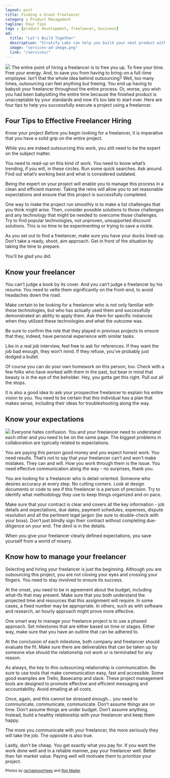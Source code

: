 ```yaml
---
layout: post
title: Finding a Great Freelancer
category : Product Management
tagline: Four Tips
tags : [product development, freelancer, business]
ad:
  title: "Let's Build Together"
  description: "Stratify Labs can help you build your next product with our expert engineering and consulting services."
  image: "services-ad-image.png"
  link: "/services/"
---
```


<img class="post_image_tall" src="{{ BASE_PATH }}/images/tips.jpg" />
The entire point of hiring a freelancer is to free you up. To free your time.  Free your energy.  And, to save you from having to bring-on a full-time employee.  Isn’t that the whole idea behind outsourcing?  Well, too many times, outsourcing can feel anything but freeing.  You end up having to babysit your freelancer throughout the entire process.  Or, worse, you wish you had been babysitting the entire time because the finished product is unacceptable by your standards and now it’s too late to start over. Here are four tips to help you successfully execute a project using a freelancer.


Four Tips to Effective Freelancer Hiring
-------


Know your project  Before you begin looking for a freelancer, it is imperative that you have a solid grip on the entire project.  


While you are indeed outsourcing this work, you still need to be the expert on the subject matter.  


You need to read-up on this kind of work.  You need to know what’s trending, if you will, in these circles.  Run some quick searches.  Ask around.  Find out what’s working best and what is considered outdated.  



Being the expert on your project will enable you to manage this process in a clean and efficient manner.  Taking the reins will allow you to set reasonable expectations and ensure that this project is successfully completed.  
	
One way to make the project run smoothly is to make a list challenges that you think might arise.  Then, consider possible solutions to those challenges and any technology that might be needed to overcome those challenges.  Try to find popular technologies, not unproven, unsupported discount solutions.  This is no time to be experimenting or trying to save a nickle. 


As you set out to find a freelancer, make sure you have your ducks lined-up.  Don’t take a ready, shoot, aim approach.  Get in front of the situation by taking the time to prepare.


You’ll be glad you did. 


Know your freelancer 
---------

You can’t judge a book by its cover.  And you can’t judge a freelancer by his resume. You need to vette them significantly on the front-end, to avoid headaches down the road.


Make certain to be looking for a freelancer who is not only familiar with these technologies, but who has actually used them and successfully demonstrated an ability to apply them.  Ask them for specific instances when they utilized these technologies and what the outcome was. 


Be sure to confirm the role that they played in previous projects to ensure that they, indeed, have personal experience with similar tasks.  


Like in a real job interview, feel free to ask for references.  If they want the job bad enough, they won’t mind.  If they refuse, you’ve probably just dodged a bullet. 


Of course you can do your own homework on this person, too.  Check with a few folks who have worked with them in the past, but bear in mind that beauty is in the eye of the beholder.  Hey, you gotta get this right.  Pull out all the stops.  


It is also a good idea to ask your prospective freelancer to explain his entire vision to you.  You need to be certain that this individual has a plan that makes sense, including their ideas for troubleshooting along the way. 


Know your expectations  
---------

<img class="post_image_tall" src="{{ BASE_PATH }}/images/expectations.jpg" />
Everyone hates confusion.  You and your freelancer need to understand each other and you need to be on the same page.  The biggest problems in collaboration are typically related to expectations. 


You are paying this person good money and you expect honest work.  You need results.  That’s not to say that your freelancer can’t and won’t make mistakes.  They can and will.  How you work through them is the issue.  You need effective communication along the way - no surprises, thank you.  


You are looking for a freelancer who is detail-oriented.  Someone who desires accuracy at every step.  No cutting corners.  Look at design documents or code to see if this freelancer is a person of precision.  Try to identify what methodology they use to keep things organized and on pace.


Make sure that your contract is clear and covers all the key information - job details and expectations, due dates, payment schedules, expenses, dispute resolution and all the pertinent legal jargon (be sure to double-check with your boss).  Don’t just blindly sign their contract without completing due-diligence on your end.  The devil is in the details. 


When you give your freelancer clearly defined expectations, you save yourself from a world of misery.

Know how to manage your freelancer
--------

Selecting and hiring your freelancer is just the beginning.  Although you are outsourcing this project, you are not closing your eyes and crossing your fingers. You need to stay involved to ensure its success.  


At the onset, you need to be in agreement about the budget, including what-ifs that may present.  Make sure that you both understand the projected time and resources that this assignment will require.  In some cases, a fixed number may be appropriate.  In others, such as with software and research, an hourly approach might prove more effective.


One smart way to manage your freelance project is to use a phased approach.  Set milestones that are either based on time or stages.  Either way, make sure that you have an outline that can be adhered to.  


At the conclusion of each milestone, both company and freelancer should evaluate the fit. Make sure there are deliverables that can be taken up by someone else should the relationship not work or is terminated for any reason. 


As always, the key to this outsourcing relationship is communication.  Be sure to use tools that make communication easy, fast and accessible.  Some good examples are Trello, Basecamp and slack. These project management tools are designed to promote effective and efficient messaging and accountability.  Avoid emailing at all costs. 


Once, again, and this cannot be stressed enough… you need to communicate, communicate, communicate.  Don’t assume things are on time.  Don’t assume things are under budget.  Don’t assume anything.  Instead, build a healthy relationship with your freelancer and keep them happy.


The more you communicate with your freelancer, the more seriously they will take the job.  The opposite is also true.  


Lastly, don’t be cheap. You get exactly what you pay for.  If you want the work done well and in a reliable manner, pay your freelancer well. Better than fair market value. Paying well will motivate them to prioritize your project.

<small>Photos by <a target="_blank" href="https://www.flickr.com/photos/rachaelvoorhees/">rachaelvoorhees</a> and <a target="_blank" href="https://www.flickr.com/photos/planeta/">Ron Mader</a></small>




